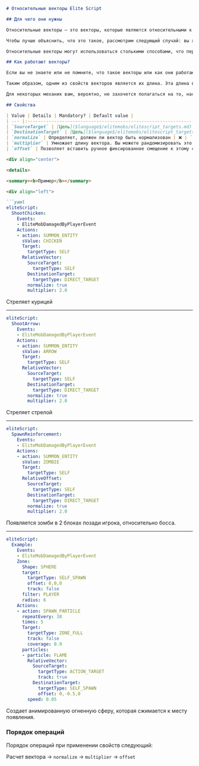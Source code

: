 ```markdown
# Относительные векторы Elite Script

## Для чего они нужны

Относительные векторы — это векторы, которые являются относительными к определенному, но динамическому местоположению.

Чтобы лучше объяснить, что это такое, рассмотрим следующий случай: вы хотите оттолкнуть игрока в сторону босса как часть способности. Поскольку и босс, и игрок перемещаются во время боя, невозможно полагаться на определенный вектор для достижения этого эффекта — вам понадобится вектор, который идет от игрока к боссу. (Представьте короткую линию со стрелкой, идущей от игрока к боссу.)

Относительные векторы могут использоваться столькими способами, что перечислить их все было бы невозможно, но среди них: стрельба сущностями (например, снарядами) в сторону определенного игрока или моба; появление подкреплений позади игрока; стрельба падающим блоком в определенном направлении; создание лучей, направленных в сторону игрока, и многое другое.

## Как работают векторы?

Если вы не знаете или не помните, что такое векторы или как они работают, вы можете представить векторы как стрелки, которые указывают из одной точки в другую.

Таким образом, одним из свойств векторов является их длина. Эта длина важна; в случае стрел эта длина — скорость, с которой стрела выстреливается, в случае попытки получить смещенные точки от определенного местоположения это расстояние от этой точки. Более удаленные объекты будут иметь большую длину вектора, а более близкие — меньшую.

Для некоторых механик вам, вероятно, не захочется полагаться на то, насколько далеко находятся две точки, поскольку вам просто нужно получить направление. К счастью, вы можете использовать нормализацию вектора, которая гарантирует сохранение направления, но изменяет длину до 1.0. Затем вы можете использовать множители, чтобы легко изменять вектор, пока не будете удовлетворены смещением, которое он предоставляет, или скоростью, которую он дает.

## Свойства

| Value | Details | Mandatory? | Default value |
| --- |:--------------------------------------------------------------------------------------------------------:| :-: | :-: |
| `SourceTarget` | [Цель]($language$/elitemobs/elitescript_targets.md) в точке, из которой будет начинаться вектор | ✅ | `none` |
| `DestinationTarget` | [Цель]($language$/elitemobs/elitescript_targets.md) в конечной точке вектора | ✅ | `none` |
| `normalize` | Определяет, должен ли вектор быть нормализован | ❌ | `false` |
| `multiplier` | Умножает длину вектора. Вы можете рандомизировать это значение, используя `~`. Пример: `1.0~2.5`. | ❌ | `1.0` |
| `offset` | Позволяет вставить ручное фиксированное смещение к этому смещению. Вы можете рандомизировать это значение, используя `~`. Пример: `0~5,0~2,0~10`. | ❌ | `none` |

<div align="center">

<details>

<summary><b>Пример</b></summary>

<div align="left">

```yaml
eliteScript:
  ShootChicken:
    Events:
    - EliteMobDamagedByPlayerEvent
    Actions:
    - action: SUMMON_ENTITY
      sValue: CHICKEN
      Target:
        targetType: SELF
      RelativeVector:
        SourceTarget:
          targetType: SELF
        DestinationTarget:
          targetType: DIRECT_TARGET
        normalize: true
        multiplier: 2.0
```

Стреляет курицей

***

```yaml
eliteScript:
  ShootArrow:
    Events:
    - EliteMobDamagedByPlayerEvent
    Actions:
    - action: SUMMON_ENTITY
      sValue: ARROW
      Target:
        targetType: SELF
      RelativeVector:
        SourceTarget:
          targetType: SELF
        DestinationTarget:
          targetType: DIRECT_TARGET
        normalize: true
        multiplier: 2.0
```

Стреляет стрелой

***

```yaml
eliteScript:
  SpawnReinforcement:
    Events:
    - EliteMobDamagedByPlayerEvent
    Actions:
    - action: SUMMON_ENTITY
      sValue: ZOMBIE
      Target:
        targetType: SELF
      RelativeOffset:
        SourceTarget:
          targetType: SELF
        DestinationTarget:
          targetType: DIRECT_TARGET
        normalize: true
        multiplier: 2.0
```

Появляется зомби в 2 блоках позади игрока, относительно босса.

***

```yaml
eliteScript:
  Example:
    Events:
    - EliteMobDamagedByPlayerEvent
    Zone:
      Shape: SPHERE
      target:
        targetType: SELF_SPAWN
        offset: 0,0,0
        track: false
      filter: PLAYER
      radius: 6
    Actions:
    - action: SPAWN_PARTICLE
      repeatEvery: 38
      times: 5
      Target:
        targetType: ZONE_FULL
        track: false
        coverage: 0.9
      particles:
      - particle: FLAME
        RelativeVector:
          SourceTarget:
            targetType: ACTION_TARGET
            track: true
          DestinationTarget:
            targetType: SELF_SPAWN
            offset: 0,-0.5,0
        speed: 0.05
```

Создает анимированную огненную сферу, которая сжимается к месту появления.

</div>

</details>

</div>

### Порядок операций

Порядок операций при применении свойств следующий:

Расчет вектора -> `normalize` -> `multiplier` -> `offset`
```